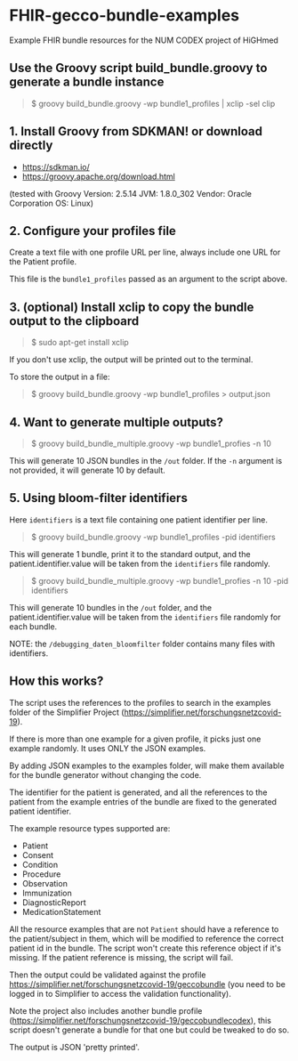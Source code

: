# FHIR-gecco-bundle-examples

Example FHIR bundle resources for the NUM CODEX project of HiGHmed

## Use the Groovy script build_bundle.groovy to generate a bundle instance

> $ groovy build_bundle.groovy -wp bundle1_profiles | xclip -sel clip

## 1. Install Groovy from SDKMAN! or download directly

- https://sdkman.io/
- https://groovy.apache.org/download.html

(tested with Groovy Version: 2.5.14 JVM: 1.8.0_302 Vendor: Oracle Corporation OS: Linux)

## 2. Configure your profiles file

Create a text file with one profile URL per line, always include one URL for the Patient profile.

This file is the `bundle1_profiles` passed as an argument to the script above.

## 3. (optional) Install xclip to copy the bundle output to the clipboard

> $ sudo apt-get install xclip

If you don't use xclip, the output will be printed out to the terminal.

To store the output in a file:

> $ groovy build_bundle.groovy -wp bundle1_profiles > output.json

## 4. Want to generate multiple outputs?

> $ groovy build_bundle_multiple.groovy -wp bundle1_profies -n 10

This will generate 10 JSON bundles in the `/out` folder. If the `-n` argument is not provided, it will generate 10 by default.

## 5. Using bloom-filter identifiers

Here `identifiers` is a text file containing one patient identifier per line.

> $ groovy build_bundle.groovy -wp bundle1_profiles -pid identifiers

This will generate 1 bundle, print it to the standard output, and the patient.identifier.value will be taken from the `identifiers` file randomly.

> $ groovy build_bundle_multiple.groovy -wp bundle1_profies -n 10 -pid identifiers

This will generate 10 bundles in the `/out` folder, and the patient.identifier.value will be taken from the `identifiers` file randomly for each bundle.

NOTE: the `/debugging_daten_bloomfilter` folder contains many files with identifiers.

## How this works?

The script uses the references to the profiles to search in the examples folder of the Simplifier Project (https://simplifier.net/forschungsnetzcovid-19).

If there is more than one example for a given profile, it picks just one example randomly. It uses ONLY the JSON examples.

By adding JSON examples to the examples folder, will make them available for the bundle generator without changing the code.

The identifier for the patient is generated, and all the references to the patient from the example entries of the bundle are fixed to the generated patient identifier.

The example resource types supported are:

- Patient
- Consent
- Condition
- Procedure
- Observation
- Immunization
- DiagnosticReport
- MedicationStatement

All the resource examples that are not `Patient` should have a reference to the patient/subject in them, which will be modified to reference the correct patient id in the bundle. The script won't create this reference object if it's missing. If the patient reference is missing, the script will fail.

Then the output could be validated against the profile https://simplifier.net/forschungsnetzcovid-19/geccobundle (you need to be logged in to Simplifier to access the validation functionality).

Note the project also includes another bundle profile (https://simplifier.net/forschungsnetzcovid-19/geccobundlecodex), this script doesn't generate a bundle for that one but could be tweaked to do so.

The output is JSON 'pretty printed'.